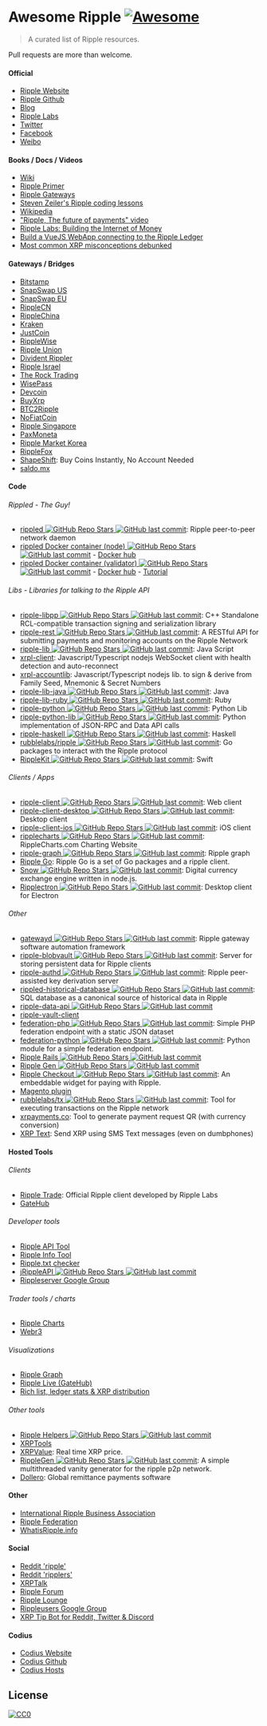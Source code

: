 # Awesome Ripple [![Awesome](https://cdn.rawgit.com/sindresorhus/awesome/d7305f38d29fed78fa85652e3a63e154dd8e8829/media/badge.svg)](https://github.com/sindresorhus/awesome)

> A curated list of Ripple resources.

Pull requests are more than welcome.

#### Official
- [Ripple Website](https://ripple.com/)
- [Ripple Github](https://github.com/ripple/)
- [Blog](https://ripple.com/insights/)
- [Ripple Labs](https://ripple.com)
- [Twitter](https://twitter.com/ripple/)
- [Facebook](https://www.facebook.com/ripplepay/)
- [Weibo](http://www.weibo.com/RippleLabs/)

#### Books / Docs / Videos
- [Wiki](https://ripple.com/wiki/Main_Page)
- [Ripple Primer](https://ripple.com/ripple_primer.pdf)
- [Ripple Gateways](https://ripple.com/ripple-gateways.pdf)
- [Steven Zeiler's Ripple coding lessons](https://www.youtube.com/user/stevenzeiler/videos?flow=grid&view=0)
- [Wikipedia](https://en.wikipedia.org/wiki/Ripple_(payment_protocol))
- ["Ripple, The future of payments" video](https://vimeo.com/73887321)
- [Ripple Labs: Building the Internet of Money](https://www.youtube.com/watch?v=aoixyCNWg5k)
- [Build a VueJS WebApp connecting to the Ripple Ledger](https://itnext.io/develop-awesome-webapps-using-vuejs-webpack-bda08ebb691c)
- [Most common XRP misconceptions debunked](https://fudbingo.com)

#### Gateways / Bridges
- [Bitstamp](http://www.bitstamp.net/)
- [SnapSwap US](https://snapswap.us/)
- [SnapSwap EU](https://snapswap.eu/)
- [RippleCN](http://www.rebopay.com/)
- [RippleChina](http://www.ripplechina.net/)
- [Kraken](https://www.kraken.com/)
- [JustCoin](https://justcoin.com/)
- [RippleWise](https://www.ripplewise.com/)
- [Ripple Union](https://xagate.com)
- [Divident Rippler](https://www.dividendrippler.com/)
- [Ripple Israel](http://rippleisrael.co.il/)
- [The Rock Trading](https://www.therocktrading.com/)
- [WisePass](https://wisepass.com/)
- [Devcoin](http://ripple.d.evco.in/)
- [BuyXrp](http://buyxrp.net/)
- [BTC2Ripple](https://btc2ripple.com/)
- [NoFiatCoin](http://www.nofiatcoin.com/)
- [Ripple Singapore](https://www.ripplesingapore.com/)
- [PaxMoneta](https://paxmoneta.com)
- [Ripple Market Korea](http://ripple-market.co.kr/)
- [RippleFox](https://ripplefox.com/)
- [ShapeShift](https://shapeshift.io): Buy Coins Instantly, No Account Needed
- [saldo.mx](http://saldo.mx/)

#### Code
###### Rippled - The Guy!
- [rippled ![GitHub Repo Stars](https://img.shields.io/github/stars/ripple/rippled) ![GitHub last commit](https://img.shields.io/github/last-commit/ripple/rippled)](https://github.com/ripple/rippled/): Ripple peer-to-peer network daemon
- [rippled Docker container (node) ![GitHub Repo Stars](https://img.shields.io/github/stars/WietseWind/docker-rippled) ![GitHub last commit](https://img.shields.io/github/last-commit/WietseWind/docker-rippled)](https://github.com/WietseWind/docker-rippled) - [Docker hub](https://hub.docker.com/r/xrptipbot/rippled/)
- [rippled Docker container (validator) ![GitHub Repo Stars](https://img.shields.io/github/stars/WietseWind/docker-rippled-validator) ![GitHub last commit](https://img.shields.io/github/last-commit/WietseWind/docker-rippled-validator)](https://github.com/WietseWind/docker-rippled-validator) - [Docker hub](https://hub.docker.com/r/xrptipbot/rippledvalidator/) - [Tutorial](https://medium.com/@WietseWind/how-to-run-a-ripple-validator-digitalocean-7e5fca1c3d77)

###### Libs - Libraries for talking to the Ripple API
- [ripple-libpp ![GitHub Repo Stars](https://img.shields.io/github/stars/ripple/ripple-libpp) ![GitHub last commit](https://img.shields.io/github/last-commit/ripple/ripple-libpp)](https://github.com/ripple/ripple-libpp): C++ Standalone RCL-compatible transaction signing and serialization library
- [ripple-rest ![GitHub Repo Stars](https://img.shields.io/github/stars/ripple/ripple-rest) ![GitHub last commit](https://img.shields.io/github/last-commit/ripple/ripple-rest)](https://github.com/ripple/ripple-rest): A RESTful API for submitting payments and monitoring accounts on the Ripple Network
- [ripple-lib ![GitHub Repo Stars](https://img.shields.io/github/stars/ripple/ripple-lib) ![GitHub last commit](https://img.shields.io/github/last-commit/ripple/ripple-lib)](https://github.com/ripple/ripple-lib/): Java Script
- [xrpl-client](https://www.npmjs.com/package/xrpl-client): Javascript/Typescript nodejs WebSocket client with health detection and auto-reconnect
- [xrpl-accountlib](https://www.npmjs.com/package/xrpl-accountlib): Javascript/Typescript nodejs lib. to sign & derive from Family Seed, Mnemonic & Secret Numbers
- [ripple-lib-java ![GitHub Repo Stars](https://img.shields.io/github/stars/ripple/ripple-lib-java) ![GitHub last commit](https://img.shields.io/github/last-commit/ripple/ripple-lib-java)](https://github.com/ripple/ripple-lib-java/): Java
- [ripple-lib-ruby ![GitHub Repo Stars](https://img.shields.io/github/stars/kevinejohn/ripple-lib-rpc-ruby) ![GitHub last commit](https://img.shields.io/github/last-commit/kevinejohn/ripple-lib-rpc-ruby)](https://github.com/kevinejohn/ripple-lib-rpc-ruby/): Ruby
- [ripple-python ![GitHub Repo Stars](https://img.shields.io/github/stars/miracle2k/ripple-python) ![GitHub last commit](https://img.shields.io/github/last-commit/miracle2k/ripple-python)](https://github.com/miracle2k/ripple-python/): Python Lib
- [ripple-python-lib ![GitHub Repo Stars](https://img.shields.io/github/stars/arsenlosenko/python-ripple-lib) ![GitHub last commit](https://img.shields.io/github/last-commit/arsenlosenko/python-ripple-lib)](https://github.com/arsenlosenko/python-ripple-lib): Python implementation of JSON-RPC and Data API calls
- [ripple-haskell ![GitHub Repo Stars](https://img.shields.io/github/stars/singpolyma/ripple-haskell) ![GitHub last commit](https://img.shields.io/github/last-commit/singpolyma/ripple-haskell)](https://github.com/singpolyma/ripple-haskell/): Haskell
- [rubblelabs/ripple ![GitHub Repo Stars](https://img.shields.io/github/stars/rubblelabs/ripple) ![GitHub last commit](https://img.shields.io/github/last-commit/rubblelabs/ripple)](https://github.com/rubblelabs/ripple): Go packages to interact with the Ripple protocol
- [RippleKit ![GitHub Repo Stars](https://img.shields.io/github/stars/xasos/RippleKit) ![GitHub last commit](https://img.shields.io/github/last-commit/xasos/RippleKit)](https://github.com/xasos/RippleKit): Swift

###### Clients / Apps
- [ripple-client ![GitHub Repo Stars](https://img.shields.io/github/stars/ripple/ripple-client) ![GitHub last commit](https://img.shields.io/github/last-commit/ripple/ripple-client)](https://github.com/ripple/ripple-client/): Web client
- [ripple-client-desktop ![GitHub Repo Stars](https://img.shields.io/github/stars/ripple/ripple-client-desktop) ![GitHub last commit](https://img.shields.io/github/last-commit/ripple/ripple-client-desktop)](https://github.com/ripple/ripple-client-desktop): Desktop client
- [ripple-client-ios ![GitHub Repo Stars](https://img.shields.io/github/stars/ripple-unmaintained/ripple-client-ios) ![GitHub last commit](https://img.shields.io/github/last-commit/ripple-unmaintained/ripple-client-ios)](https://github.com/ripple-unmaintained/ripple-client-ios): iOS client
- [ripplecharts ![GitHub Repo Stars](https://img.shields.io/github/stars/ripple/ripplecharts) ![GitHub last commit](https://img.shields.io/github/last-commit/ripple/ripplecharts)](https://github.com/ripple/ripplecharts/): RippleCharts.com Charting Website
- [ripple-graph ![GitHub Repo Stars](https://img.shields.io/github/stars/ripple-unmaintained/ripple-graph) ![GitHub last commit](https://img.shields.io/github/last-commit/ripple-unmaintained/ripple-graph)](https://github.com/ripple-unmaintained/ripple-graph): Ripple graph
- [Ripple Go](https://bitbucket.org/dchapes/ripple/): Ripple Go is a set of Go packages and a ripple client.
- [Snow ![GitHub Repo Stars](https://img.shields.io/github/stars/justcoin/snow) ![GitHub last commit](https://img.shields.io/github/last-commit/justcoin/snow)](https://github.com/justcoin/snow): Digital currency exchange engine written in node.js.
- [Ripplectron ![GitHub Repo Stars](https://img.shields.io/github/stars/devjin0617/ripplectron) ![GitHub last commit](https://img.shields.io/github/last-commit/devjin0617/ripplectron)](https://github.com/devjin0617/ripplectron): Desktop client for Electron

###### Other
- [gatewayd ![GitHub Repo Stars](https://img.shields.io/github/stars/ripple/gatewayd) ![GitHub last commit](https://img.shields.io/github/last-commit/ripple/gatewayd)](https://github.com/ripple/gatewayd): Ripple gateway software automation framework
- [ripple-blobvault ![GitHub Repo Stars](https://img.shields.io/github/stars/ripple/ripple-blobvault) ![GitHub last commit](https://img.shields.io/github/last-commit/ripple/ripple-blobvault)](https://github.com/ripple/ripple-blobvault): Server for storing persistent data for Ripple clients
- [ripple-authd ![GitHub Repo Stars](https://img.shields.io/github/stars/ripple/ripple-authd) ![GitHub last commit](https://img.shields.io/github/last-commit/ripple/ripple-authd)](https://github.com/ripple/ripple-authd): Ripple peer-assisted key derivation server
- [rippled-historical-database ![GitHub Repo Stars](https://img.shields.io/github/stars/ripple/rippled-historical-database) ![GitHub last commit](https://img.shields.io/github/last-commit/ripple/rippled-historical-database)](https://github.com/ripple/rippled-historical-database): SQL database as a canonical source of historical data in Ripple
- [ripple-data-api ![GitHub Repo Stars](https://img.shields.io/github/stars/ripple/ripple-data-api) ![GitHub last commit](https://img.shields.io/github/last-commit/ripple/ripple-data-api)](https://github.com/ripple/ripple-data-api)
- [ripple-vault-client](ripple-vault-client)
- [federation-php ![GitHub Repo Stars](https://img.shields.io/github/stars/ripple-unmaintained/federation-php) ![GitHub last commit](https://img.shields.io/github/last-commit/ripple-unmaintained/federation-php)](https://github.com/ripple-unmaintained/federation-php): Simple PHP federation endpoint with a static JSON dataset
- [federation-python ![GitHub Repo Stars](https://img.shields.io/github/stars/miracle2k/ripple-federation-python) ![GitHub last commit](https://img.shields.io/github/last-commit/miracle2k/ripple-federation-python)](https://github.com/miracle2k/ripple-federation-python): Python module for a simple federation endpoint.
- [Ripple Rails ![GitHub Repo Stars](https://img.shields.io/github/stars/singpolyma/ripple-rails) ![GitHub last commit](https://img.shields.io/github/last-commit/singpolyma/ripple-rails)](https://github.com/singpolyma/ripple-rails/)
- [Ripple Gen ![GitHub Repo Stars](https://img.shields.io/github/stars/CodeShark/RippleGen) ![GitHub last commit](https://img.shields.io/github/last-commit/CodeShark/RippleGen)](https://github.com/CodeShark/RippleGen/)
- [Ripple Checkout ![GitHub Repo Stars](https://img.shields.io/github/stars/emschwartz/ripple-donate-widget) ![GitHub last commit](https://img.shields.io/github/last-commit/emschwartz/ripple-donate-widget)](https://github.com/emschwartz/ripple-donate-widget): An embeddable widget for paying with Ripple.
- [Magento plugin](http://www.magentocommerce.com/magento-connect/ripple-json-rpc.html)
- [rubblelabs/tx ![GitHub Repo Stars](https://img.shields.io/github/stars/rubblelabs/tx) ![GitHub last commit](https://img.shields.io/github/last-commit/rubblelabs/tx)](https://github.com/rubblelabs/tx): Tool for executing transactions on the Ripple network
- [xrpayments.co](https://xrpayments.co): Tool to generate payment request QR (with currency conversion)
- [XRP Text](https://xrptext.com): Send XRP using SMS Text messages (even on dumbphones)

#### Hosted Tools
###### Clients
- [Ripple Trade](https://rippletrade.com/): Official Ripple client developed by Ripple Labs
- [GateHub](https://gatehub.net/)

###### Developer tools
- [Ripple API Tool](https://ripple.com/build/websocket-tool/)
- [Ripple Info Tool](https://ripple.com/build/ripple-info-tool/)
- [Ripple.txt checker](https://ripple.com/tools/txt/)
- [jRippleAPI ![GitHub Repo Stars](https://img.shields.io/github/stars/pmarches/jStellarAPI) ![GitHub last commit](https://img.shields.io/github/last-commit/pmarches/jStellarAPI)](https://github.com/pmarches/jStellarAPI)
- [Rippleserver Google Group](https://groups.google.com/forum/#!forum/ripple-server/)

###### Trader tools / charts
- [Ripple Charts](https://ripplecharts.com/)
- [Webr3](http://xrp.webr3.org/usd-xrp)

###### Visualizations
- [Ripple Graph](https://www.ripplecharts.com/%23/graph/)
- [Ripple Live (GateHub)](https://gatehub.net/live)
- [Rich list, ledger stats & XRP distribution](https://ledger.exposed)

###### Other tools
- [Ripple Helpers ![GitHub Repo Stars](https://img.shields.io/github/stars/vhpoet/ripple-helpers) ![GitHub last commit](https://img.shields.io/github/last-commit/vhpoet/ripple-helpers)](https://github.com/vhpoet/ripple-helpers/)
- [XRPTools](http://xrptools.com/)
- [XRPValue](http://xrpvalue.com/): Real time XRP price.
- [RippleGen ![GitHub Repo Stars](https://img.shields.io/github/stars/CodeShark/RippleGen) ![GitHub last commit](https://img.shields.io/github/last-commit/CodeShark/RippleGen)](https://github.com/CodeShark/RippleGen): A simple multithreaded vanity generator for the ripple p2p network.
- [Dollero](http://dollero.com/): Global remittance payments software

#### Other
- [International Ripple Business Association](http://www.ripplebusiness.org/)
- [Ripple Federation](http://ripplefederation.org/)
- [WhatisRipple.info](http://whatisripple.info/)

#### Social
- [Reddit 'ripple'](https://www.reddit.com/r/ripple/)
- [Reddit 'ripplers'](https://www.reddit.com/r/ripplers/)
- [XRPTalk](https://xrptalk.org/)
- [Ripple Forum](http://rippleforum.org/)
- [Ripple Lounge](http://www.ripplelounge.com/)
- [Rippleusers Google Group](https://groups.google.com/forum/#!forum/rippleusers)
- [XRP Tip Bot for Reddit, Twitter & Discord](https://xrptipbot.com)

#### Codius
- [Codius Website](https://codius.org/)
- [Codius Github](https://github.com/codius)
- [Codius Hosts](http://codiushosts.com/)

## License

[![CC0](https://i.creativecommons.org/p/zero/1.0/88x31.png)](https://creativecommons.org/publicdomain/zero/1.0/)
